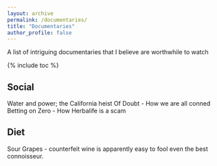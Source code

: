 ```yaml
---
layout: archive
permalink: /documentaries/
title: "Documentaries"
author_profile: false
---
```


A list of intriguing documentaries that I believe are worthwhile to watch

{% include toc %}

## Social 

Water and power; the California heist 
Of Doubt - How we are all conned
Betting on Zero - How Herbalife is a scam

## Diet

Sour Grapes - counterfeit wine is apparently easy to fool even the best connoisseur.  